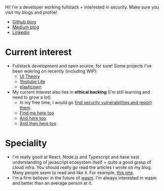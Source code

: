 Hi! I'm a developer working fullstack + interested in security.
Make sure you visit my blogs and profile!
- [Github blog](https://9oelm.github.io)
- [Medium blog](https://9oelm.medium.com)
- [Linkedin](https://www.linkedin.com/in/7oelm/)

# Current interest
- Fullstack development and open source, for sure! Some projects I've been wokring on recently (including WIP): 
  - [UI Theory](https://github.com/9oelM/ui-theory)
  - [Youtube Lite](https://github.com/9oelM/youtube-lite)
  - [elasticpwn](https://github.com/9oelM/elasticpwn)
- My current interest also lies in **ethical hacking** (I'm still learning and need to grow a lot). 
  - In my free time, I would go [find security vulnerabilities and report them](https://hackerone.com/9oelm).
  - [Find me here too](https://bugbounty.naver.com/ko/halloffame)
  - [And here too](https://bugbounty.whale.naver.com/en/halloffame)
  - [And then here too](https://bugcrowd.com/9oelm)

# Speciality
- I'm really good at React, Node.js and Typescript and have vast understanding of javascript ecosystem itself + quite a good grasp of cloud infra. You should really go read the articles I wrote on my blog. Many people seem to read and like it. For example, [this one](https://medium.com/swlh/making-stupid-react-smart-in-re-rendering-5f04b5bab327).
- I'm a firm believer in the future of [wasm](https://webassembly.org/). I'm always interested in wasm and better than an average person at it.
